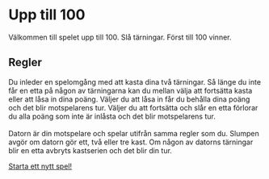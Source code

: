 Upp till 100
========================

Välkommen till spelet upp till 100. Slå tärningar. Först till 100 vinner.

<h2>Regler</h2>
Du inleder en spelomgång med att kasta dina två tärningar. Så länge du inte får en etta på någon av tärningarna kan du mellan välja att fortsätta kasta eller att låsa in dina poäng. Väljer du att låsa in får du behålla dina poäng och det blir motspelarens tur. Väljer du att fortsätta och slår en etta förlorar du alla poäng som inte är inlåsta och det blir motspelarens tur.
</br></br>
Datorn är din motspelare och spelar utifrån samma regler som du. Slumpen avgör om datorn gör ett, två eller tre kast.  Om någon av datorns tärningar blir en etta avbryts kastserien och det blir din tur.

[Starta ett nytt spel!](dice/init)

